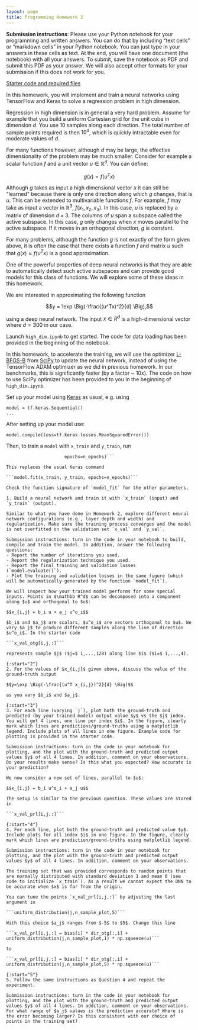 ```yaml
---
layout: page
title: Programming Homework 3
---
```


**Submission instructions**: Please use your Python notebook for your programming and written answers. You can do that by including “text cells” or “markdown cells” in your Python notebook. You can just type in your answers in these cells as text. At the end, you will have one document (the notebook) with all your answers. To submit, save the notebook as PDF and submit this PDF as your answer. We will also accept other formats for your submission if this does not work for you.

[Starter code and required files](https://github.com/EricDarve/me343-cme216-winter-2021/tree/main/Homework/HW3/hw3-starter-code)

In this homework, you will implement and train a neural networks using TensorFlow and Keras to solve a regression problem in high dimension.

Regression in high dimension is in general a very hard problem. Assume for example that you build a uniform Cartesian grid for the unit cube in dimension $d$. You use 10 samples along each direction. The total number of sample points required is then $10^d$, which is quickly intractable even for moderate values of $d$.

For many functions however, although $d$ may be large, the effective dimensionality of the problem may be much smaller. Consider for example a scalar function $f$ and a unit vector $u \in \mathbb R^d$. You can define:

$$g(x) = f(u^T x) $$

Although $g$ takes as input a high dimensional vector $x$ it can still be "learned" because there is only one direction along which $g$ changes, that is $u$. This can be extended to multivariable functions $f$. For example, $f$ may take as input a vector in $\mathbb R^3$, $f(x_1,x_2,x_3)$. In this case, $u$ is replaced by a matrix of dimension $d \times 3$. The columns of $u$ span a subspace called the active subspace. In this case, $g$ only changes when $x$ moves parallel to the active subspace. If it moves in an orthogonal direction, $g$ is constant.

For many problems, although the function $g$ is not exactly of the form given above, it is often the case that there exists a function $f$ and matrix $u$ such that $g(x) \approx f(u^T x)$ is a good approximation.

One of the powerful properties of deep neural networks is that they are able to automatically detect such active subspaces and can provide good models for this class of functions. We will explore some of these ideas in this homework.

We are interested in approximating the following function

$$y = \exp \Big(-\frac{(u^Tx)^2}{d} \Big),$$

using a deep neural network. The input $x \in R^d$ is a high-dimensional vector where $d = 300$ in our case.

Launch `high_dim.ipynb` to get started. The code for data loading has been provided in the beginning of the notebook.

In this homework, to accelerate the training, we will use the optimizer [L-BFGS-B](https://docs.scipy.org/doc/scipy/reference/optimize.minimize-lbfgsb.html) from [SciPy](https://www.scipy.org/) to update the neural network, instead of using the TensorFlow ADAM optimizer as we did in previous homework. In our benchmarks, this is significantly faster (by a factor ~ 10x). The code on how to use SciPy optimizer has been provided to you in the beginning of `high_dim.ipynb`. 

Set up your model using [Keras](https://www.tensorflow.org/api_docs/python/tf/keras/Sequential) as usual, e.g. using

```
model = tf.keras.Sequential()
...
```

After setting up your model use:

```model.compile(loss=tf.keras.losses.MeanSquaredError())```

Then, to train a `model` with `x_train` and `y_train`, run 

```result = model_fit(model,x_train,y_train,validation_data=(x_val,y_val),
                      epochs=n_epochs)```

This replaces the usual Keras command

```model.fit(x_train, y_train, epochs=n_epochs)```

Check the function signature of `model_fit` for the other parameters.

1. Build a neural network and train it with `x_train` (input) and `y_train` (output).

Similar to what you have done in Homework 2, explore different neural network configurations (e.g., layer depth and width) and regularization. Make sure the training process converges and the model is not overfitted on the validation set `x_val` and `y_val`.

Submission instructions: turn in the code in your notebook to build, compile and train the model. In addition, answer the following questions:
- Report the number of iterations you used.
- Report the regularization technique you used.
- Report the final training and validation losses (`model.evaluate()`).
- Plot the training and validation losses in the same figure (which will be automatically generated by the function `model_fit`).

We will inspect how your trained model performs for some special inputs. Points in $\mathbb R^d$ can be decomposed into a component along $u$ and orthogonal to $u$:

$$x_{i,j} = b_i u + a_j u^o_i$$ 

$b_i$ and $a_j$ are scalars, $u^o_i$ are vectors orthogonal to $u$. We vary $a_j$ to produce different samples along the line of direction $u^o_i$. In the starter code 

```x_val_otg[i,j,:]``` 

represents sample $j$ ($j=$ 1,...,128) along line $i$ ($i=$ 1,...,4). 

{:start="2"}
2. For the values of $x_{i,j}$ given above, discuss the value of the ground-truth output

$$y=\exp \Big(-\frac{(u^T x_{i,j})^2}{d} \Big)$$ 

as you vary $b_i$ and $a_j$.

{:start="3"}
3. For each line (varying `j`), plot both the ground-truth and predicted (by your trained model) output value $y$ vs the $j$ index. You will get 4 lines, one line per index $i$. In the figure, clearly mark which lines are predictions/ground-truths using a matplotlib legend. Include plots of all lines in one figure. Example code for plotting is provided in the starter code.

Submission instructions: turn in the code in your notebook for plotting, and the plot with the ground-truth and predicted output values $y$ of all 4 lines. In addition, comment on your observations. Do your results make sense? Is this what you expected? How accurate is your prediction?

We now consider a new set of lines, parallel to $u$:

$$x_{i,j} = b_i u^o_i + a_j u$$ 

The setup is similar to the previous question. These values are stored in

```x_val_prl[i,j,:]```

{:start="4"}
4. For each line, plot both the ground-truth and predicted value $y$. Include plots for all index $i$ in one figure. In the figure, clearly mark which lines are prediction/ground-truths using matplotlib legend. 

Submission instructions: turn in the code in your notebook for plotting, and the plot with the ground-truth and predicted output values $y$ of all 4 lines. In addition, comment on your observations.

The training set that was provided corresponds to random points that are normally distributed with standard deviation 1 and mean 0 (see code to initialize `x_train`). As a result we cannot expect the DNN to be accurate when $x$ is far from the origin. 

You can tune the points `x_val_prl[i,j,:]` by adjusting the last argument in

```uniform_distribution(j,n_sample_plot,5)```

With this choice $a_j$ ranges from $-5$ to $5$. Change this line

```x_val_prl[i,j,:] = bias[i] * dir_otg[:,i] + uniform_distribution(j,n_sample_plot,1) * np.squeeze(u)```

to

```x_val_prl[i,j,:] = bias[i] * dir_otg[:,i] + uniform_distribution(j,n_sample_plot,5) * np.squeeze(u)```

{:start="5"}
5. Follow the same instructions as Question 4 and repeat the experiment.

Submission instructions: turn in the code in your notebook for plotting, and the plot with the ground-truth and predicted output values $y$ of all 4 lines. In addition, comment on your observations. For what range of $a_j$ values is the prediction accurate? Where is the error becoming larger? Is this consistent with our choice of points in the training set?